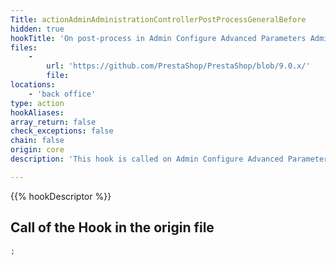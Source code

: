 ```yaml
---
Title: actionAdminAdministrationControllerPostProcessGeneralBefore
hidden: true
hookTitle: 'On post-process in Admin Configure Advanced Parameters Administration Controller'
files:
    -
        url: 'https://github.com/PrestaShop/PrestaShop/blob/9.0.x/'
        file: 
locations:
    - 'back office'
type: action
hookAliases: 
array_return: false
check_exceptions: false
chain: false
origin: core
description: 'This hook is called on Admin Configure Advanced Parameters Administration post-process before processing the General form'

---
```


{{% hookDescriptor %}}

## Call of the Hook in the origin file

```php
;
```
